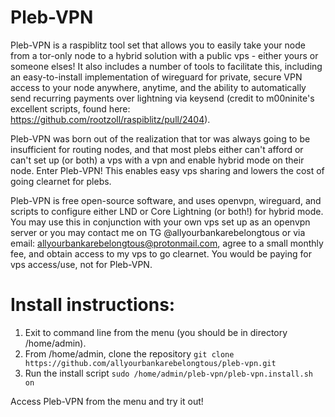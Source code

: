 # Pleb-VPN
Pleb-VPN is a raspiblitz tool set that allows you to easily take your node
from a tor-only node to a hybrid solution with a public vps - either yours or
someone elses! It also includes a number of tools to facilitate this, including
an easy-to-install implementation of wireguard for private, secure VPN access
to your node anywhere, anytime, and the ability to automatically send recurring
payments over lightning via keysend (credit to m00ninite's excellent scripts,
found here: https://github.com/rootzoll/raspiblitz/pull/2404).

Pleb-VPN was born out of the realization that tor was always going to be
insufficient for routing nodes, and that most plebs either can't afford
or can't set up (or both) a vps with a vpn and enable hybrid mode on their
node. Enter Pleb-VPN! This enables easy vps sharing and lowers the cost of
going clearnet for plebs.

Pleb-VPN is free open-source software, and uses openvpn, wireguard, and scripts
to configure either LND or Core Lightning (or both!) for hybrid mode. You may
use this in conjunction with your own vps set up as an openvpn server or you may
contact me on TG @allyourbankarebelongtous or via email: 
allyourbankarebelongtous@protonmail.com, agree to a small monthly fee, and obtain
access to my vps to go clearnet. You would be paying for vps access/use, not for
Pleb-VPN.

# Install instructions:
1. Exit to command line from the menu (you should be in directory /home/admin).
2. From /home/admin, clone the repository `git clone https://github.com/allyourbankarebelongtous/pleb-vpn.git`
3. Run the install script `sudo /home/admin/pleb-vpn/pleb-vpn.install.sh on`

Access Pleb-VPN from the menu and try it out!
